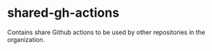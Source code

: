 # shared-gh-actions
Contains share Github actions to be used by other repositories in the organization.
